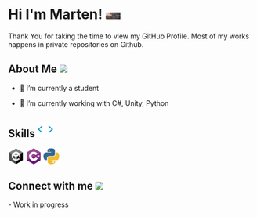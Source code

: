 <h1> Hi I'm Marten! <img src="https://raw.githubusercontent.com/MartenEMD/MartenEMD/main/data/Tiger.JPG?token=GHSAT0AAAAAABM6QQYE2MAAFFNNKE32BDZCYQE63RQ" width = 30px> </h1>
<p align='center'>
</p>

<div size='20px'>  Thank You for taking the time to view my GitHub Profile. Most of my works happens in private repositories on Github.
</div>

<h2> About Me <img src = "https://media0.giphy.com/media/KDDpcKigbfFpnejZs6/giphy.gif?cid=ecf05e47oy6f4zjs8g1qoiystc56cu7r9tb8a1fe76e05oty&rid=giphy.gif" width = 100px></h2>

- 🔭 I’m currently a student
  
- 🌱 I’m currently working with C#, Unity, Python
  

<h2> Skills <img src="https://raw.githubusercontent.com/MartenEMD/MartenEMD/main/data/Code.webp?token=GHSAT0AAAAAABM6QQYEQGABQ22J5I6FP5KAYQE6LJQ" width = 32px> </h2>
<p float="left">
  <img width ="32px" src ="https://raw.githubusercontent.com/MartenEMD/MartenEMD/main/data/Unity.png?token=GHSAT0AAAAAABM6QQYFBCMARQQ5566MIRRKYQE6YQQ">
  <img width ="32px" src ="https://raw.githubusercontent.com/MartenEMD/MartenEMD/main/data/C%23.png?token=GHSAT0AAAAAABM6QQYE4USQK2WR2L2AAF2OYQE6ZOQ">
  <img width ="32px" src ="https://raw.githubusercontent.com/MartenEMD/MartenEMD/main/data/Python.png?token=GHSAT0AAAAAABM6QQYE5ZCXW2UY52S6TVKIYQE6ZWQ">
</p>


<h2> Connect with me <img src='https://raw.githubusercontent.com/ShahriarShafin/ShahriarShafin/main/Assets/handshake.gif' width="100px"> </h2>
- Work in progress
<!-- Add discord -->
  
<br>
<br>
<br>
<!--
[![Marten's GitHub Activity Graph](https://activity-graph.herokuapp.com/graph?username=MaykerStudio&theme=tokyonight&count_private=true)](https://git.io/praveenscience)

| ![Mayke's github stats](https://github-readme-stats.vercel.app/api?username=MaykerStudio&show_icons=true&theme=tokyonight&count_private=true) | ![Mayke GitHub Streak](https://github-readme-streak-stats.herokuapp.com/?user=MaykerStudio&theme=tokyonight&count_private=true) |
| --- | --- |
-->


<br>

